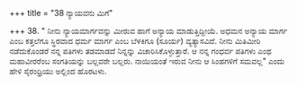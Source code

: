 +++
title = "38 ನ್ಯಾಯವನು ಮಿಗೆ"

+++
38. " ನೀನು ನ್ಯಾಯಮಾರ್ಗವನ್ನು ಮೀರುವ ಹಾಗೆ ಅನ್ಯಾಯ ಮಾಡುತ್ತಿದ್ದೀಯೆ. ಅಧಮನ ಅನ್ಯಾಯ ಮಾರ್ಗ ಎಂಬ ಕತ್ತಲೆಗೂ ಸ್ಥಿರವಾದ ಧರ್ಮ ಮಾರ್ಗ ಎಂಬ ಬೆಳಕಿಗೂ (ಸೂರ್ಯ) ವ್ಯತ್ಯಾಸವಿದೆ. ನೀನು ಮಿತಿಮೀರಿ ನಡೆದುಕೊಂಡರೆ ನನ್ನ ಪತಿಗಳು ತಡಮಾಡದೆ ನಿನ್ನನ್ನು ವಿಚಾರಿಸಿಕೊಳ್ಳುತ್ತಾರೆ. ಆ ನನ್ನ ಗಂಧರ್ವ ಪತಿಗಳು ಎಂಥ ಮಹಾವೀರರೆಂಬ ಸಂಗತಿಯನ್ನು ಬಲ್ಲವರೇ ಬಲ್ಲರು. ನಾಯಿಯಂತೆ ಇರುವ ನೀನು ಆ ಸಿಂಹಗಳಿಗೆ ಸಮವಲ್ಲ" ಎಂದು ಹೇಳಿ ಸೈರಂಧ್ರಿಯು ಅಲ್ಲಿಂದ ಹೊರಟಳು.